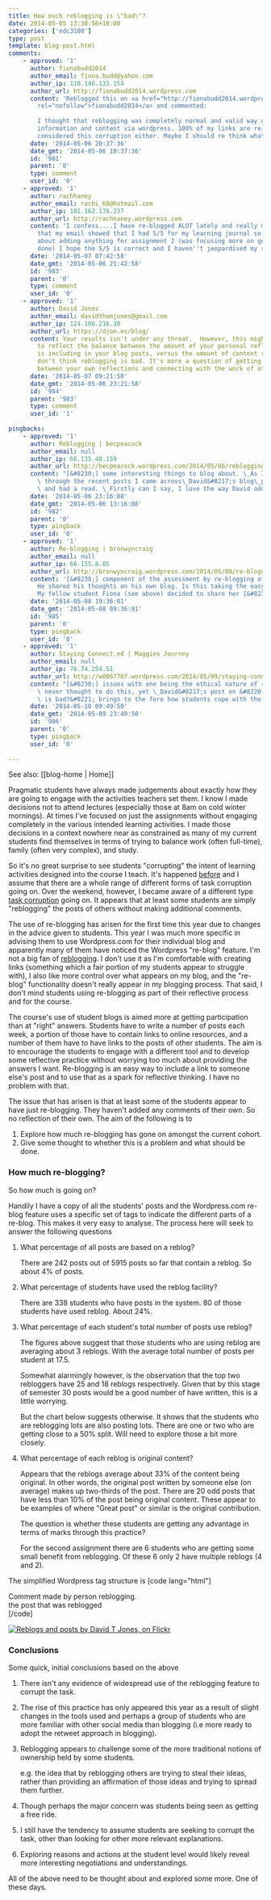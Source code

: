 ```yaml
---
title: How much reblogging is \"bad\"?
date: 2014-05-05 13:38:56+10:00
categories: ['edc3100']
type: post
template: blog-post.html
comments:
    - approved: '1'
      author: fionabudd2014
      author_email: fiona.budd@yahoo.com
      author_ip: 110.146.133.154
      author_url: http://fionabudd2014.wordpress.com
      content: 'Reblogged this on <a href="http://fionabudd2014.wordpress.com/2014/05/06/how-much-reblogging-is-bad/"
        rel="nofollow">fionabudd2014</a> and commented:
    
        I thought that reblogging was completely normal and valid way of transferring
        information and content via wordpress. 100% of my links are re-blogs. I have never
        considered this corruption either. Maybe I should re think what I have been doing!'
      date: '2014-05-06 20:37:36'
      date_gmt: '2014-05-06 10:37:36'
      id: '981'
      parent: '0'
      type: comment
      user_id: '0'
    - approved: '1'
      author: rachhaney
      author_email: rachi_68@hotmail.com
      author_ip: 101.162.176.237
      author_url: http://rachhaney.wordpress.com
      content: 'I confess....I have re-blogged ALOT lately and really my only excuse is
        that my email showed that I had 5/5 for my learning journal so I wasn''t worried
        about adding anything for assignment 2 (was focusing more on getting my assignments
        done) I hope the 5/5 is correct and I haven''t jeopardised my result. '
      date: '2014-05-07 07:42:58'
      date_gmt: '2014-05-06 21:42:58'
      id: '983'
      parent: '0'
      type: comment
      user_id: '0'
    - approved: '1'
      author: David Jones
      author_email: davidthomjones@gmail.com
      author_ip: 124.186.216.30
      author_url: https://djon.es/blog/
      content: Your results isn't under any threat.  However, this might be a good time
        to reflect the balance between the amount of your personal reflection and thinking
        is including in your blog posts, versus the amount of content reblogged from elsewhere.  I
        don't think reblogging is bad. It's more a question of getting the balance right
        between your own reflections and connecting with the work of others.
      date: '2014-05-07 09:21:58'
      date_gmt: '2014-05-06 23:21:58'
      id: '984'
      parent: '983'
      type: comment
      user_id: '1'
    
pingbacks:
    - approved: '1'
      author: Reblogging | becpeacock
      author_email: null
      author_ip: 66.135.48.159
      author_url: http://becpeacock.wordpress.com/2014/05/06/reblogging/
      content: "[&#8230;] some interesting things to blog about. \_As I was scrolling\
        \ through the recent posts I came across\_David&#8217;s blog\_post about reblogging\
        \ and had a read. \_Firstly can I say, I love the way David addresses issues [&#8230;]"
      date: '2014-05-06 23:16:08'
      date_gmt: '2014-05-06 13:16:08'
      id: '982'
      parent: '0'
      type: pingback
      user_id: '0'
    - approved: '1'
      author: Re-blogging | bronwyncraig
      author_email: null
      author_ip: 66.155.8.85
      author_url: http://bronwyncraig.wordpress.com/2014/05/08/re-blogging/
      content: '[&#8230;] component of the assessment by re-blogging other students blogs.
        He shared his thoughts on his own blog. Is this taking the easy way out or not?
        My fellow student Fiona (see above) decided to share her [&#8230;]'
      date: '2014-05-08 19:36:01'
      date_gmt: '2014-05-08 09:36:01'
      id: '985'
      parent: '0'
      type: pingback
      user_id: '0'
    - approved: '1'
      author: Staying Connect.ed | Maggies Journey
      author_email: null
      author_ip: 76.74.254.51
      author_url: http://w0067707.wordpress.com/2014/05/09/staying-connect-ed/
      content: "[&#8230;] issues with one being the ethical nature of reblogging. I actually\
        \ never thought to do this, yet \_David&#8217;s post on &#8220;How much reblogging\
        \ is bad?&#8221; brings to the fore how students cope with the [&#8230;]"
      date: '2014-05-10 09:49:50'
      date_gmt: '2014-05-09 23:49:50'
      id: '986'
      parent: '0'
      type: pingback
      user_id: '0'
    
---
```


See also: [[blog-home | Home]]

Pragmatic students have always made judgements about exactly how they are going to engage with the activities teachers set them. I know I made decisions not to attend lectures (especially those at 8am on cold winter mornings). At times I've focused on just the assignments without engaging completely in the various intended learning activities. I made those decisions in a context nowhere near as constrained as many of my current students find themselves in terms of trying to balance work (often full-time), family (often very complex), and study.

So it's no great surprise to see students "corrupting" the intent of learning activities designed into the course I teach. It's happened [before](/blog2/2013/03/06/how-much-of-a-cage-should-i-build/) and I assume that there are a whole range of different forms of task corruption going on. Over the weekend, however, I became aware of a different type [task corruption](http://u1003618.wordpress.com/2014/05/02/digital-ownership-poor-fran/) going on. It appears that at least some students are simply "reblogging" the posts of others without making additional comments.

The use of re-blogging has arisen for the first time this year due to changes in the advice given to students. This year I was much more specific in advising them to use Wordpress.com for their individual blog and apparently many of them have noticed the Wordpress "re-blog" feature. I'm not a big fan of [reblogging](http://en.wikipedia.org/wiki/Reblogging). I don't use it as I'm comfortable with creating links (something which a fair portion of my students appear to struggle with), I also like more control over what appears on my blog, and the "re-blog" functionality doesn't really appear in my blogging process. That said, I don't mind students using re-blogging as part of their reflective process and for the course.

The course's use of student blogs is aimed more at getting participation than at "right" answers. Students have to write a number of posts each week, a portion of those have to contain links to online resources, and a number of them have to have links to the posts of other students. The aim is to encourage the students to engage with a different tool and to develop some reflective practice without worrying too much about providing the answers I want. Re-blogging is an easy way to include a link to someone else's post and to use that as a spark for reflective thinking. I have no problem with that.

The issue that has arisen is that at least some of the students appear to have just re-blogging. They haven't added any comments of their own. So no reflection of their own. The aim of the following is to

1. Explore how much re-blogging has gone on amongst the current cohort.
2. Give some thought to whether this is a problem and what should be done.

### How much re-blogging?

So how much is going on?

Handily I have a copy of all the students' posts and the Wordpress.com re-blog feature uses a specific set of tags to indicate the different parts of a re-blog. This makes it very easy to analyse. The process here will seek to answer the following questions

1. What percentage of all posts are based on a reblog?
    
    There are 242 posts out of 5915 posts so far that contain a reblog. So about 4% of posts.
    
2. What percentage of students have used the reblog facility?
    
    There are 338 students who have posts in the system. 80 of those students have used reblog. About 24%.
    
3. What percentage of each student's total number of posts use reblog?
    
    The figures above suggest that those students who are using reblog are averaging about 3 reblogs. With the average total number of posts per student at 17.5.
    
    Somewhat alarmingly however, is the observation that the top two rebloggers have 25 and 18 reblogs respectively. Given that by this stage of semester 30 posts would be a good number of have written, this is a little worrying.
    
    But the chart below suggests otherwise. It shows that the students who are reblogging lots are also posting lots. There are one or two who are getting close to a 50% split. Will need to explore those a bit more closely.
    
4. What percentage of each reblog is original content?
    
    Appears that the reblogs average about 33% of the content being original. In other words, the original post written by someone else (on average) makes up two-thirds of the post. There are 20 odd posts that have less than 10% of the post being original content. These appear to be examples of where "Great post" or similar is the original contribution.
    
    The question is whether these students are getting any advantage in terms of marks through this practice?
    
    For the second assignment there are 6 students who are getting some small benefit from reblogging. Of these 6 only 2 have multiple reblogs (4 and 2).
    

The simplified Wordpress tag structure is \[code lang="html"\]<div class='reblogger-note-content'>Comment made by person reblogging.</div> <div class="reblog-post">the post that was reblogged</div>\[/code\]

[![Reblogs and posts by David T Jones, on Flickr](http://farm8.static.flickr.com/7304/14106264851_a216348abd_m.jpg "Reblogs and posts by David T Jones, on Flickr")](http://www.flickr.com/photos/david_jones/14106264851/)

### Conclusions

Some quick, initial conclusions based on the above

1. There isn't any evidence of widespread use of the reblogging feature to corrupt the task.
2. The rise of this practice has only appeared this year as a result of slight changes in the tools used and perhaps a group of students who are more familiar with other social media than blogging (i.e more ready to adopt the retweet approach in blogging).
3. Reblogging appears to challenge some of the more traditional notions of ownership held by some students.
    
    e.g. the idea that by reblogging others are trying to steal their ideas, rather than providing an affirmation of those ideas and trying to spread them further.
    
4. Though perhaps the major concern was students being seen as getting a free ride.
5. I still have the tendency to assume students are seeking to corrupt the task, other than looking for other more relevant explanations.
6. Exploring reasons and actions at the student level would likely reveal more interesting negotiations and understandings.

All of the above need to be thought about and explored some more. One of these days.